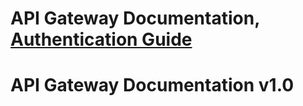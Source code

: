 # API Gateway Documentation, [Authentication Guide](./authentication.md)
# API Gateway Documentation v1.0
